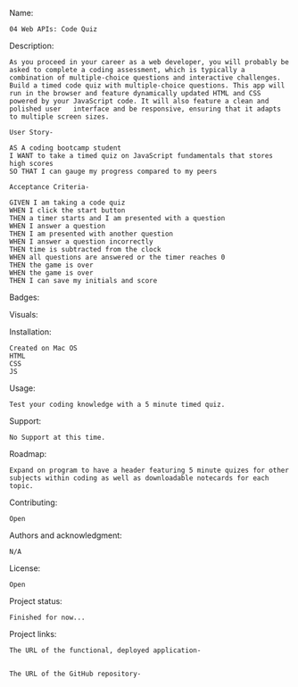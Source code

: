 Name:

    04 Web APIs: Code Quiz

Description:

    As you proceed in your career as a web developer, you will probably be asked to complete a coding assessment, which is typically a combination of multiple-choice questions and interactive challenges. Build a timed code quiz with multiple-choice questions. This app will run in the browser and feature dynamically updated HTML and CSS powered by your JavaScript code. It will also feature a clean and polished user   interface and be responsive, ensuring that it adapts to multiple screen sizes.

    User Story-

    AS A coding bootcamp student
    I WANT to take a timed quiz on JavaScript fundamentals that stores high scores
    SO THAT I can gauge my progress compared to my peers

    Acceptance Criteria-

    GIVEN I am taking a code quiz
    WHEN I click the start button
    THEN a timer starts and I am presented with a question
    WHEN I answer a question
    THEN I am presented with another question
    WHEN I answer a question incorrectly
    THEN time is subtracted from the clock
    WHEN all questions are answered or the timer reaches 0
    THEN the game is over
    WHEN the game is over
    THEN I can save my initials and score

Badges:

Visuals:



Installation:

    Created on Mac OS
    HTML
    CSS
    JS

Usage:

    Test your coding knowledge with a 5 minute timed quiz.

Support:

    No Support at this time.

Roadmap:

    Expand on program to have a header featuring 5 minute quizes for other subjects within coding as well as downloadable notecards for each topic.

Contributing:

    Open

Authors and acknowledgment:

    N/A

License:

    Open

Project status:

    Finished for now...

Project links:

    The URL of the functional, deployed application-


    The URL of the GitHub repository- 
